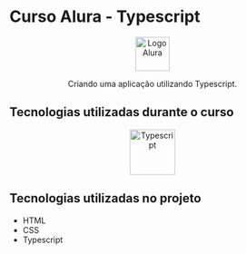 # Curso Alura - Typescript #

<p align="center">
<img src="https://github.com/MonicaHillman/aluraplay-requisicoes/raw/main/img/logo.png" alt="Logo Alura" width="60" height="60" />
</p>

<p align="center">
Criando uma aplicação utilizando Typescript.
</p>

## Tecnologias utilizadas durante o curso ##
<p align="center">
<img src="https://www.svgrepo.com/download/374144/typescript.svg" alt="Typescript" width="80" height="80" />
</p>

## Tecnologias utilizadas no projeto ##
* HTML
* CSS
* Typescript